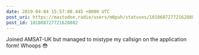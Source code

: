 ```yaml
---
date: 2019-04-04 15:57:08.445 +0000 UTC
post_uri: https://mastodon.radio/users/m0puh/statuses/101868727721628882
post_id: 101868727721628882
---
```

Joined AMSAT-UK but managed to mistype my callsign on the application form! Whoops 😳


